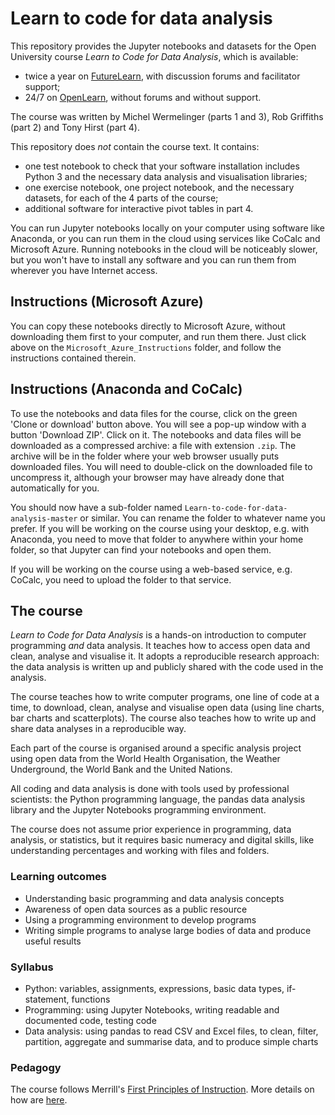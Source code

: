 # Learn to code for data analysis

This repository provides the Jupyter notebooks and datasets for the Open University course
_Learn to Code for Data Analysis_, which is available:

- twice a year on [FutureLearn](http://tiny.cc/lcda), with discussion forums and facilitator support;
- 24/7 on [OpenLearn](http://tiny.cc/lcda-ol), without forums and without support.

The course was written by Michel Wermelinger (parts 1 and 3),
Rob Griffiths (part 2) and Tony Hirst (part 4).

This repository does _not_ contain the course text. It contains:

- one test notebook to check that your software installation includes Python 3 and 
the necessary data analysis and visualisation libraries;
- one exercise notebook, one project notebook, and the necessary datasets, for each of the 4 parts of the course;
- additional software for interactive pivot tables in part 4.

You can run Jupyter notebooks 
locally on your computer using software like Anaconda, or 
you can run them in the cloud using services like CoCalc and Microsoft Azure. 
Running notebooks in the cloud will be noticeably slower, 
but you won't have to install any software and 
you can run them from wherever you have Internet access. 

## Instructions (Microsoft Azure)

You can copy these notebooks directly to Microsoft Azure,
without downloading them first to your computer, and run them there.
Just click above on the `Microsoft_Azure_Instructions` folder,
and follow the instructions contained therein.

## Instructions (Anaconda and CoCalc)

To use the notebooks and data files for the course,
click on the green 'Clone or download' button above.
You will see a pop-up window with a button 'Download ZIP'. Click on it. 
The notebooks and data files will be downloaded as a compressed archive: a file with extension `.zip`.
The archive will be in the folder where your web browser usually puts downloaded files.
You will need to double-click on the downloaded file to uncompress it, 
although your browser may have already done that automatically for you.

You should now have a sub-folder named `Learn-to-code-for-data-analysis-master` or similar.
You can rename the folder to whatever name you prefer.
If you will be working on the course using your desktop, e.g. with Anaconda, 
you need to move that folder to anywhere within your home folder,
so that Jupyter can find your notebooks and open them.

If you will be working on the course using a web-based service, e.g. CoCalc, 
you need to upload the folder to that service.

## The course
 
_Learn to Code for Data Analysis_ is a hands-on introduction to computer programming _and_ data analysis. 
It teaches how to access open data and clean, analyse and visualise it. 
It adopts a reproducible research approach: 
the data analysis is written up and publicly shared with the code used in the analysis.
 
The course teaches how to write computer programs, one line of code at a time, 
to download, clean, analyse and visualise open data (using line charts, bar charts and scatterplots). 
The course also teaches how to write up and share data analyses in a reproducible way. 
 
Each part of the course is organised around a specific analysis project using open data from 
the World Health Organisation, the Weather Underground, the World Bank and the United Nations. 
 
All coding and data analysis is done with tools used by professional scientists: 
the Python programming language, the pandas data analysis library and 
the Jupyter Notebooks programming environment.
 
The course does not assume prior experience in programming, data analysis, or statistics, 
but it requires basic numeracy and digital skills, like understanding percentages 
and working with files and folders.

### Learning outcomes
- Understanding basic programming and data analysis concepts
- Awareness of open data sources as a public resource
- Using a programming environment to develop programs
- Writing simple programs to analyse large bodies of data and produce useful results
 
### Syllabus
- Python: variables, assignments, expressions, basic data types, if-statement, functions
- Programming: using Jupyter Notebooks, writing readable and documented code, testing code
- Data analysis: using pandas to read CSV and Excel files, to clean, filter, partition, aggregate and summarise data, and to produce simple charts

### Pedagogy
The course follows 
Merrill's [First Principles of Instruction](https://en.wikipedia.org/wiki/First_Principles_of_Instruction). 
More details on how are [here](http://tiny.cc/fpoi).
